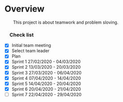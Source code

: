 # Overview

&emsp;&emsp;This project is about teamwork and problem sloving.

### &emsp;Check list
*   [x]  Initial team meeting
*   [x]  Select team leader
*   [x]  Plan
*   [x]  Sprint 1 27/02/2020 - 04/03/2020
*   [x]  Sprint 2 13/03/2020 - 20/03/2020
*   [x]  Sprint 3 27/03/2020 - 06/04/2020
*   [x]  Sprint 4 07/04/2020 - 14/04/2020
*   [x]  Sprint 5 14/04/2020 - 20/04/2020
*   [x]  Sprint 6 20/04/2020 - 21/04/2020
*   [ ]  Sprint 7 22/04/2020 - 29/04/2020
